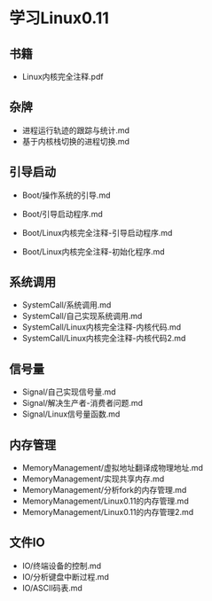 # 学习Linux0.11

## 书籍

+ Linux内核完全注释.pdf

## 杂牌

+ 进程运行轨迹的跟踪与统计.md
+ 基于内核栈切换的进程切换.md

## 引导启动

+ Boot/操作系统的引导.md

+ Boot/引导启动程序.md
+ Boot/Linux内核完全注释-引导启动程序.md
+ Boot/Linux内核完全注释-初始化程序.md

## 系统调用

+ SystemCall/系统调用.md
+ SystemCall/自己实现系统调用.md
+ SystemCall/Linux内核完全注释-内核代码.md
+ SystemCall/Linux内核完全注释-内核代码2.md

## 信号量

+ Signal/自己实现信号量.md
+ Signal/解决生产者-消费者问题.md
+ Signal/Linux信号量函数.md

## 内存管理

+ MemoryManagement/虚拟地址翻译成物理地址.md
+ MemoryManagement/实现共享内存.md
+ MemoryManagement/分析fork的内存管理.md
+ MemoryManagement/Linux0.11的内存管理.md
+ MemoryManagement/Linux0.11的内存管理2.md

## 文件IO

+ IO/终端设备的控制.md
+ IO/分析键盘中断过程.md
+ IO/ASCII码表.md
